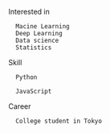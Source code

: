 Interested in

      Macine Learning
      Deep Learning
      Data science
      Statistics
      
Skill

      Python

      JavaScript

Career

      College student in Tokyo
